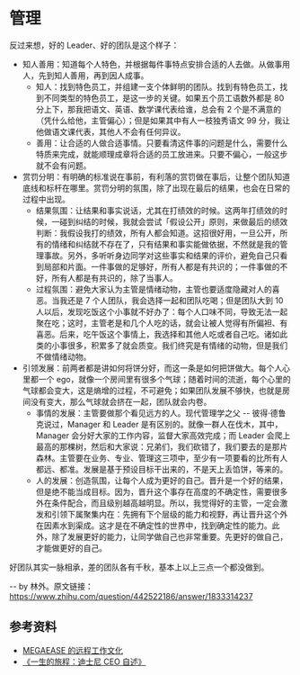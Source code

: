 # 管理

反过来想，好的 Leader、好的团队是这个样子：
* 知人善用：知道每个人特色，并根据每件事特点安排合适的人去做。从做事用人，先到知人善用，再到因人成事。
    * 知人：找到特色员工，并组建一支个体鲜明的团队。找到有特色员工，找到不同类型的特色员工，是这一步的关键。如果五个员工语数外都是 80 分上下，那我把语文、英语、数学课代表给谁，总会有 2 个是不满意的（凭什么给他，主管偏心）；但是如果其中有人一枝独秀语文 99 分，我让他做语文课代表，其他人不会有任何异议。
    * 善用：让合适的人做合适事情。只要看清这件事的问题是什么，需要什么特质来完成，就能顺理成章将合适的员工放进来。只要不偏心，一般这步就不会有问题。
* 赏罚分明：有明确的标准说在事前，有利落的赏罚做在事后，让整个团队知道底线和标杆在哪里。赏罚分明的氛围，除了出现在最后的结果，也会在日常的过程中出现。
    * 结果氛围：让结果和事实说话，尤其在打绩效的时候。这两年打绩效的时候，一碰到纠结的时候，我就会尝试「假设公开」原则，来做最后的绩效判断：我假设我打的绩效，所有人都会知道。这招很好用，一旦公开，所有的情绪和纠结就不存在了，只有结果和事实能做依据，不然就是我的管理事故。另外，多听听身边同学对这些事实和结果的评价，避免自己只看到局部和片面。一件事做的足够好，所有人都是有共识的；一件事做的不好，所有人都是有共识的，除了当事人。
    * 过程氛围：避免大家认为主管是情绪动物，主管也要适度隐藏对人的喜恶。当我还是 7 个人团队，我会选择一起和团队吃喝；但是团队大到 10 人以后，发现吃饭这个小事就不好办了：每个人口味不同，导致无法一起聚在吃；这时，主管老是和几个人吃的话，就会让被人觉得有所偏袒、有喜恶。后来，吃午饭这个事情上，我选择和其他人吃或者自己吃。诸如此类的小事很多，积累多了就会质变。我们终究是有情绪的动物，但是我们不做情绪动物。
* 引领发展：前两者都是讲如何将饼分好，而这一条是如何把饼做大。每个人心里都一个 ego，就像一个房间里有很多个气球；随着时间的流逝，每个心里的气球都会变大，这是熵增的过程，不可避免；如果团队发展不够快，也就是房间没有变大，那么气球就会挤在一起，团队就会内卷。
    * 事情的发展：主管要做那个看见远方的人。现代管理学之父 -- 彼得·德鲁克说过，Manager 和 Leader 是有区别的。就像一群人在伐木，其中，Manager 会分好大家的工作内容，监督大家高效完成；而 Leader 会爬上最高的那棵树，然后和大家说：兄弟们，我们砍错了，我们要去的是那片森林。主管要在业务、专业、管理这三项中，至少有一项要看的比所有人都远、都准。发展是基于预设目标干出来的，不是天上丢馅饼，等来的。 
    * 人的发展：创造氛围，让每个人成为更好的自己。晋升是一个好的结果，但是绝不能当成目标。因为，晋升这个事存在高度的不确定性，需要很多外在条件配合，而且级别越高越明显。所以，我觉得好的主管，一定会激发和引领下属聚集内在：先拥有下个层级的能力和视野，再让晋升这个外在因素水到渠成。这才是在不确定性的世界中，找到确定性的能力。此外，除了发展更好的能力，让同学做自己也非常重要。先更好的做自己，才能做更好的自己。

好团队其实一脉相承，差的团队各有千秋，基本上以上三点一个都没做到。

-- by 林外。原文链接：https://www.zhihu.com/question/442522186/answer/1833314237

## 参考资料
- [MEGAEASE 的远程工作文化](https://coolshell.cn/articles/20765.html)
- [《一生的旅程：迪士尼 CEO 自述》](https://book.douban.com/subject/35009826/)